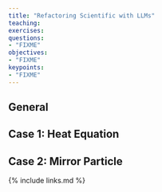 ```yaml
---
title: "Refactoring Scientific with LLMs"
teaching: 
exercises: 
questions:
- "FIXME"
objectives:
- "FIXME"
keypoints:
- "FIXME"
---
```


## General

## Case 1: Heat Equation

## Case 2: Mirror Particle

{% include links.md %}
